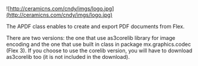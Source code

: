 ![http://ceramicns.com/cndy/imgs/logo.jpg](http://ceramicns.com/cndy/imgs/logo.jpg)

The APDF class enables to create and export PDF documents from Flex.

There are two versions: the one that use as3corelib library for image encoding and the one that use built in class in package mx.graphics.codec (Flex 3). If you choose to use the corelib version, you will have to download as3corelib too (it is not included in the download).


